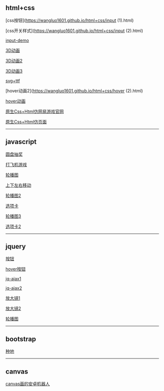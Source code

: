 ## html+css

[css按钮](https://wangluo1601.github.io/html+css/input (1).html)

[css开关样式](https://wangluo1601.github.io/html+css/input (2).html)

[input-demo](https://wangluo1601.github.io/html+css/8-9.html)

[3D动画](https://wangluo1601.github.io/html+css/loading.html)

[3D动画2](https://wangluo1601.github.io/html+css/8-10.html)

[3D动画3](https://wangluo1601.github.io/html+css/chart-less)

[svg+ttf](https://wangluo1601.github.io/html+css/svg+ttf)

[hover动画2](https://wangluo1601.github.io/html+css/hover (2).html)

[hover动画](https://wangluo1601.github.io/html+css/hover.html)

[原生Css+Html仿网易游戏官网](https://wangluo1601.github.io/html+css/lushiindex)

[原生Css+Html仿页面](https://wangluo1601.github.io/html+css/zhongdi)


------
## javascript
[圆盘抽奖](https://wangluo1601.github.io/javascript/choujian)

[打飞机游戏](https://wangluo1601.github.io/javascript/plane)

[轮播图](https://wangluo1601.github.io/javascript/xinqiliu)

[上下左右移动](https://wangluo1601.github.io/javascript/animation-keypress.html)

[轮播图2](https://wangluo1601.github.io/javascript/052.html)

[选项卡](https://wangluo1601.github.io/javascript/051.html)

[轮播图3](https://wangluo1601.github.io/javascript/click.html)

[选项卡2](https://wangluo1601.github.io/javascript/tab.html)

----------
## jquery

[按钮](https://wangluo1601.github.io/jquery/button.html)

[hover按钮](https://wangluo1601.github.io/jquery/csshuadong.html)

[jq-ajax1](https://wangluo1601.github.io/jquery/jq-ajax.html)

[jq-ajax2](https://wangluo1601.github.io/jquery/jq-meinu.html)

[放大镜1](https://wangluo1601.github.io/jquery/zoom.html)

[放大镜2](https://wangluo1601.github.io/jquery/zoom2.html)

[轮播图](https://wangluo1601.github.io/jquery/slider.html)

------
## bootstrap

[种地](https://wangluo1601.github.io/bootstrap/zhongdi/zhongdi/)

------
## canvas

[canvas画的安卓机器人](https://wangluo1601.github.io/canvas/Android-robot.html)


